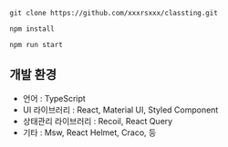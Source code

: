 ```
git clone https://github.com/xxxrsxxx/classting.git

npm install

npm run start
```

## 개발 환경

- 언어 : TypeScript
- UI 라이브러리 : React, Material UI, Styled Component
- 상태관리 라이브러리 : Recoil, React Query
- 기타 : Msw, React Helmet, Craco, 등
<br>

